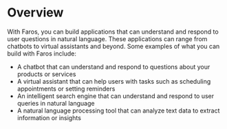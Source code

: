 # Overview

With Faros, you can build applications that can understand and respond to user
questions in natural language. These applications can range from chatbots to
virtual assistants and beyond. Some examples of what you can build with Faros
include:

- A chatbot that can understand and respond to questions about your products or
  services
- A virtual assistant that can help users with tasks such as scheduling
  appointments or setting reminders
- An intelligent search engine that can understand and respond to user queries
  in natural language
- A natural language processing tool that can analyze text data to extract
  information or insights
